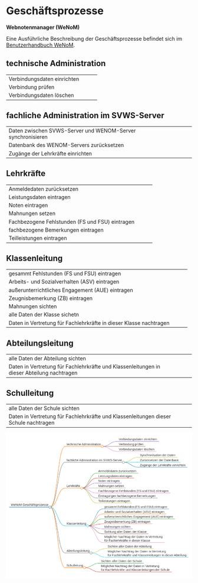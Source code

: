 # Geschäftsprozesse

**Webnotenmanager (WeNoM)**

Eine Ausführliche Beschreibung der Geschäftsprozesse befindet sich im [Benutzerhandbuch WeNoM](wenom_handbuch.md).

## technische Administration  

|   |   |   |   |
|---|---|---|---|
| Verbindungsdaten einrichten 
| Verbindung prüfen 
| Verbindungsdaten löschen


## fachliche Administration im SVWS-Server

|   |   |   |   |
|---|---|---|---|
| Daten zwischen SVWS-Server und WENOM-Server synchronisieren
| Datenbank des WENOM-Servers zurücksetzen
| Zugänge der Lehrkräfte einrichten


## Lehrkräfte 

|   |   |   |   |
|---|---|---|---|
| Anmeldedaten zurücksetzen
| Leistungsdaten eintragen
| Noten eintragen
| Mahnungen setzen
| Fachbezogene Fehlstunden (FS und FSU) eintragen
| fachbezogene Bemerkungen eintragen
| Teilleistungen eintragen


## Klassenleitung

|   |   |   |   |
|---|---|---|---|
| gesammt Fehlstunden (FS und FSU) eintragen
| Arbeits- und Sozialverhalten (ASV) eintragen
| außerunterrichtliches Engagement (AUE) eintragen
| Zeugnisbemerkung (ZB) eintragen
| Mahnungen sichten
| alle Daten der Klasse sichetn
| Daten in Vertretung für Fachlehrkräfte in dieser Klasse nachtragen


## Abteilungsleitung

|   |   |   |   |
|---|---|---|---|
| alle Daten der Abteilung sichten
| Daten in Vertretung für Fachlehrkräfte und Klassenleitungen in dieser Abteilung nachtragen


## Schulleitung

|   |   |   |   |
|---|---|---|---|
| alle Daten der Schule sichten
| Daten in Vertretung für Fachlehrkräfte und Klassenleitungen dieser Schule nachtragen


![WenomGeschaeftsprozesse.png](graphics/WenomGeschaeftsprozesse.png)



